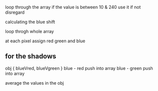 loop through the array if the value is between 10 & 240 use it if not disregard

calculating the blue shift

loop throgh whole array

at each pixel assign red green and blue


## for the shadows
obj { blueVred, blueVgreen }
blue - red  push into array
 blue - green push into array

 average the values in the obj
